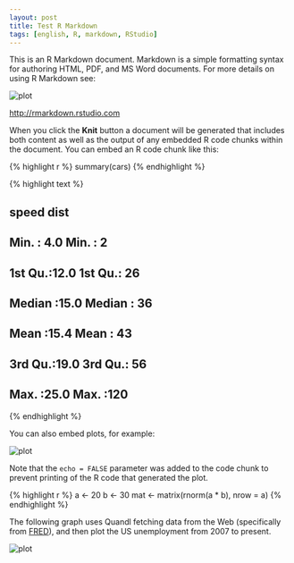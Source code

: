 ```yaml
---
layout: post
title: Test R Markdown
tags: [english, R, markdown, RStudio]
---
```









This is an R Markdown document. Markdown is a simple formatting syntax for authoring HTML, PDF, and MS Word documents. For more details on using R Markdown see:

![plot](/jekyll/figure/quantm.png)


http://rmarkdown.rstudio.com

When you click the **Knit** button a document will be generated that includes both content as well as the output of any embedded R code chunks within the document. You can embed an R code chunk like this:


{% highlight r %}
summary(cars)
{% endhighlight %}



{% highlight text %}
##      speed           dist    
##  Min.   : 4.0   Min.   :  2  
##  1st Qu.:12.0   1st Qu.: 26  
##  Median :15.0   Median : 36  
##  Mean   :15.4   Mean   : 43  
##  3rd Qu.:19.0   3rd Qu.: 56  
##  Max.   :25.0   Max.   :120
{% endhighlight %}


You can also embed plots, for example:

![plot](/jekyll/figure/cars.png)


Note that the `echo = FALSE` parameter was added to the code chunk to prevent printing of the R code that generated the plot.


{% highlight r %}
a <- 20
b <- 30
mat <- matrix(rnorm(a * b), nrow = a)
{% endhighlight %}


The following graph uses Quandl fetching data from the Web (specifically from [FRED][FRED]), and then plot the US unemployment from 2007 to present.

![plot](/jekyll/figure/unrate.png)


[FRED]: http://research.stlouisfed.org/fred2/

